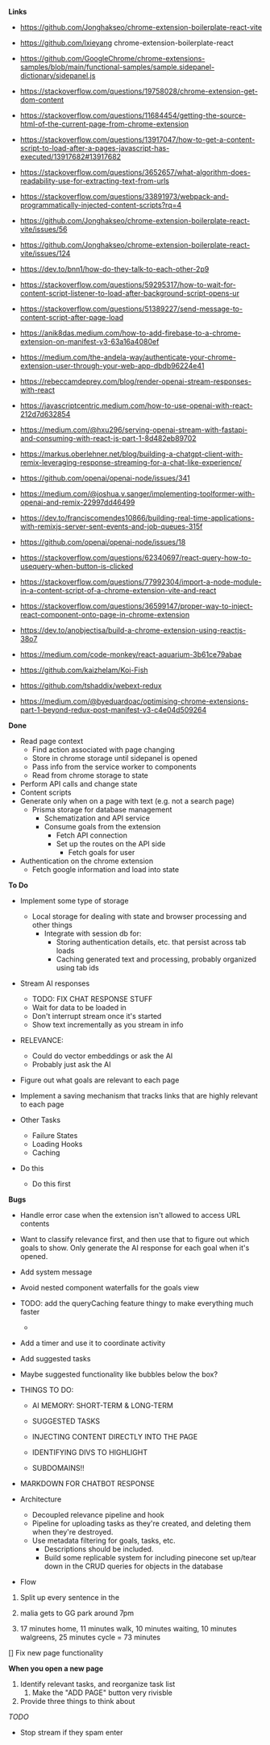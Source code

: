 **Links**
- https://github.com/Jonghakseo/chrome-extension-boilerplate-react-vite

- https://github.com/lxieyang chrome-extension-boilerplate-react

- https://github.com/GoogleChrome/chrome-extensions-samples/blob/main/functional-samples/sample.sidepanel-dictionary/sidepanel.js

- https://stackoverflow.com/questions/19758028/chrome-extension-get-dom-content

- https://stackoverflow.com/questions/11684454/getting-the-source-html-of-the-current-page-from-chrome-extension

- https://stackoverflow.com/questions/13917047/how-to-get-a-content-script-to-load-after-a-pages-javascript-has-executed/13917682#13917682

- https://stackoverflow.com/questions/3652657/what-algorithm-does-readability-use-for-extracting-text-from-urls

- https://stackoverflow.com/questions/33891973/webpack-and-programmatically-injected-content-scripts?rq=4

- https://github.com/Jonghakseo/chrome-extension-boilerplate-react-vite/issues/56

- https://github.com/Jonghakseo/chrome-extension-boilerplate-react-vite/issues/124

- https://dev.to/bnn1/how-do-they-talk-to-each-other-2p9

- https://stackoverflow.com/questions/59295317/how-to-wait-for-content-script-listener-to-load-after-background-script-opens-ur

- https://stackoverflow.com/questions/51389227/send-message-to-content-script-after-page-load

- https://anik8das.medium.com/how-to-add-firebase-to-a-chrome-extension-on-manifest-v3-63a16a4080ef

- https://medium.com/the-andela-way/authenticate-your-chrome-extension-user-through-your-web-app-dbdb96224e41

- https://rebeccamdeprey.com/blog/render-openai-stream-responses-with-react

- https://javascriptcentric.medium.com/how-to-use-openai-with-react-212d7d632854

- https://medium.com/@hxu296/serving-openai-stream-with-fastapi-and-consuming-with-react-js-part-1-8d482eb89702

- https://markus.oberlehner.net/blog/building-a-chatgpt-client-with-remix-leveraging-response-streaming-for-a-chat-like-experience/

- https://github.com/openai/openai-node/issues/341

- https://medium.com/@joshua.v.sanger/implementing-toolformer-with-openai-and-remix-22997dd46499

- https://dev.to/franciscomendes10866/building-real-time-applications-with-remixjs-server-sent-events-and-job-queues-315f 

- https://github.com/openai/openai-node/issues/18

- https://stackoverflow.com/questions/62340697/react-query-how-to-usequery-when-button-is-clicked

- https://stackoverflow.com/questions/77992304/import-a-node-module-in-a-content-script-of-a-chrome-extension-vite-and-react

- https://stackoverflow.com/questions/36599147/proper-way-to-inject-react-component-onto-page-in-chrome-extension

- https://dev.to/anobjectisa/build-a-chrome-extension-using-reactjs-38o7

- https://medium.com/code-monkey/react-aquarium-3b61ce79abae

- https://github.com/kaizhelam/Koi-Fish

- https://github.com/tshaddix/webext-redux

- https://medium.com/@byeduardoac/optimising-chrome-extensions-part-1-beyond-redux-post-manifest-v3-c4e04d509264

**Done**
- Read page context
    - Find action associated with page changing
    - Store in chrome storage until sidepanel is opened
    - Pass info from the service worker to components
    - Read from chrome storage to state
- Perform API calls and change state
- Content scripts
- Generate only when on a page with text (e.g. 
not a search page)
    - Prisma storage for database management
        - Schematization and API service
        - Consume goals from the extension
            - Fetch API connection
            - Set up the routes on the API side
                - Fetch goals for user
- Authentication on the chrome extension
    - Fetch google information and load into state

**To Do**
- Implement some type of storage 
    - Local storage for dealing with state and browser processing and other things
        - Integrate with session db for:
            - Storing authentication details, etc. that persist across tab loads
            - Caching generated text and processing, probably organized using tab ids
- Stream AI responses
    - TODO: FIX CHAT RESPONSE STUFF
    - Wait for data to be loaded in
    - Don't interrupt stream once it's started
    - Show text incrementally as you stream in info

- RELEVANCE:
    - Could do vector embeddings or ask the AI 
    - Probably just ask the AI




- Figure out what goals are relevant to each page

- Implement a saving mechanism that tracks links that are highly relevant to each page

- Other Tasks
    - Failure States
    - Loading Hooks
    - Caching

- Do this
    - Do this first   


**Bugs**
- Handle error case when the extension isn't allowed to access URL contents

- Want to classify relevance first, and then use that to figure out which goals to show. Only generate the AI response for each goal when it's opened.
- Add system message


- Avoid nested component waterfalls for the goals view

- TODO: add the queryCaching feature thingy to make everything much faster

   
    - 

- Add a timer and use it to coordinate activity 
- Add suggested tasks

- Maybe suggested functionality like bubbles below the box?


- THINGS TO DO:
    - AI MEMORY: SHORT-TERM & LONG-TERM
    - SUGGESTED TASKS
    - INJECTING CONTENT DIRECTLY INTO THE PAGE
    - IDENTIFYING DIVS TO HIGHLIGHT


    - SUBDOMAINS!!

- MARKDOWN FOR CHATBOT RESPONSE

- Architecture
    - Decoupled relevance pipeline and hook
    - Pipeline for uploading tasks as they're created, and deleting them when they're destroyed.
    - Use metadata filtering for goals, tasks, etc.
        - Descriptions should be included.
        - Build some replicable system for including pinecone set up/tear down in the CRUD queries for objects in the database

- Flow
1. Split up every sentence in the 


1. malia gets to GG park around 7pm
2. 17 minutes home, 11 minutes walk, 10 minutes waiting, 10 minutes walgreens, 25 minutes cycle = 73 minutes 

[] Fix new page functionality

**When you open a new page**
1. Identify relevant tasks, and reorganize task list
    1. Make the "ADD PAGE" button very rivisble 
2. Provide three things to think about

*TODO*
- Stop stream if they spam enter